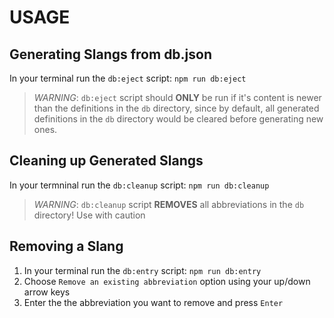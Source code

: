# USAGE

## Generating Slangs from db.json

In your terminal run the `db:eject` script: `npm run db:eject`
> *WARNING*: `db:eject` script should **ONLY** be run if it's content is newer than the definitions in the `db` directory, since by default, all generated definitions in the `db` directory would be cleared before generating new ones.

## Cleaning up Generated Slangs

In your termninal run the `db:cleanup` script: `npm run db:cleanup`
> *WARNING*: `db:cleanup` script **REMOVES** all abbreviations in the `db` directory! Use with caution

## Removing a Slang

1. In your terminal run the `db:entry` script: `npm run db:entry`
2. Choose `Remove an existing abbreviation` option using your up/down arrow keys
3. Enter the the abbreviation you want to remove and press `Enter`
